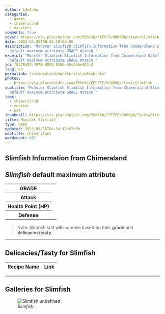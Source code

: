 ```yaml
---
author: L3n4r0x
categories:
  - games
  - chimeraland
  - monsters
comments: true
cover: https://via.placeholder.com/550x50/FFFFFF/000000/?text=Slimfish
date: 2023-05-25T00:40:10+07:00
description: "Monster Slimfish Slimfish Information from Chimeraland Slimfish
  default maximum attribute GRADE Attack "
excerpt: "Monster Slimfish Slimfish Information from Chimeraland Slimfish
  default maximum attribute GRADE Attack "
id: f8278a92-4071-4888-83bb-b5c0abe443cd
lang: en
permalink: /chimeraland/monsters/slimfish.html
photos:
  - https://via.placeholder.com/550x50/FFFFFF/000000/?text=Slimfish
subtitle: "Monster Slimfish Slimfish Information from Chimeraland Slimfish
  default maximum attribute GRADE Attack "
tags:
  - chimeraland
  - monster
  - pet
thumbnail: https://via.placeholder.com/550x50/FFFFFF/000000/?text=Slimfish
title: Monster Slimfish
type: post
updated: 2023-05-25T04:54:12+07:00
webtitle: chimeraland
wordcount: 621
---
```


<link
  rel="stylesheet"
  href="https://rawcdn.githack.com/dimaslanjaka/Web-Manajemen/870a349/css/bootstrap-5-3-0-alpha3-wrapper.css"
/>
<section id="bootstrap-wrapper">
  <div data-bs-theme="dark">
    <h2>Slimfish Information from Chimeraland</h2>
    <h2 id="attribute"><i>Slimfish</i> default maximum attribute</h2>
    <div class="row">
      <div class="col mb-2">
        <div class="card">
          <div class="card-body">
            <table>
              <tr>
                <th>GRADE</th>
                <td><br /></td>
              </tr>
              <tr>
                <th>Attack</th>
                <td></td>
              </tr>
              <tr>
                <th>Health Point (HP)</th>
                <td></td>
              </tr>
              <tr>
                <th>Defense</th>
                <td></td>
              </tr>
            </table>
          </div>
        </div>
      </div>
    </div>
    <blockquote class="bd-callout bd-callout-warning">
      Note: Slimfish stat will increase based on their <b>grade</b> and
      <b>delicacies/tasty</b>.
    </blockquote>
    <hr />
    <h2 id="delicacies">Delicacies/Tasty for Slimfish</h2>
    <div class="card">
      <div class="card-body">
        <div class="table-responsive">
          <table class="table table-striped">
            <thead>
              <tr>
                <th>Recipe Name</th>
                <th>Link</th>
              </tr>
            </thead>
            <tbody></tbody>
          </table>
        </div>
      </div>
    </div>
    <hr />
    <div id="gallery">
      <h2>Galleries for Slimfish</h2>
      <div class="row">
        <div class="col-lg-6 col-12">
          <figure>
            <img
              src="https://www.webmanajemen.com/undefined"
              alt="Slimfish undefined"
            />
            <figcaption style="word-wrap: break-word">
              <i>Slimfish</i> .
            </figcaption>
          </figure>
        </div>
      </div>
    </div>
  </div>
</section>